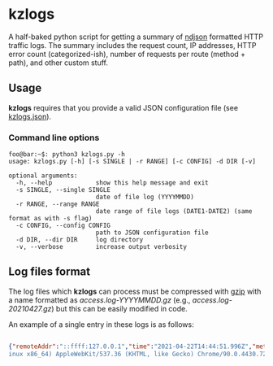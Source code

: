 # kzlogs

A half-baked python script for getting a summary of [ndjson](http://ndjson.org/) formatted HTTP traffic logs. The summary includes the request count, IP addresses, HTTP error count (categorized-ish), number of requests per route (method + path), and other custom stuff.

## Usage

**kzlogs** requires that you provide a valid JSON configuration file (see [kzlogs.json](kzlogs.json)).

### Command line options

```console
foo@bar:~$: python3 kzlogs.py -h
usage: kzlogs.py [-h] [-s SINGLE | -r RANGE] [-c CONFIG] -d DIR [-v]

optional arguments:
  -h, --help            show this help message and exit
  -s SINGLE, --single SINGLE
                        date of file log (YYYYMMDD)
  -r RANGE, --range RANGE
                        date range of file logs (DATE1-DATE2) (same format as with -s flag)
  -c CONFIG, --config CONFIG
                        path to JSON configuration file
  -d DIR, --dir DIR     log directory
  -v, --verbose         increase output verbosity
```

## Log files format

The log files which **kzlogs** can process must be compressed with [gzip](https://www.gzip.org/) with a name formatted as *access.log-YYYYMMDD.gz* (e.g., *access.log-20210427.gz*) but this can be easily modified in code.

An example of a single entry in these logs is as follows:

```json

{"remoteAddr":"::ffff:127.0.0.1","time":"2021-04-22T14:44:51.996Z","method":"GET","url":"/login","httpVersion":"1.0","user-agent":"Mozilla/5.0 (X11; L
inux x86_64) AppleWebKit/537.36 (KHTML, like Gecko) Chrome/90.0.4430.72 Safari/537.36","reqBody":{},"status":"200", "more keys": "more values"}
```
